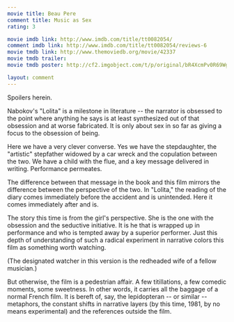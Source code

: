 ```yaml
---
movie title: Beau Pere
comment title: Music as Sex
rating: 3

movie imdb link: http://www.imdb.com/title/tt0082054/
comment imdb link: http://www.imdb.com/title/tt0082054/reviews-6
movie tmdb link: http://www.themoviedb.org/movie/42337
movie tmdb trailer: 
movie tmdb poster: http://cf2.imgobject.com/t/p/original/bR4XcmPv0R69WgHnv8lIjJ9hM6p.jpg

layout: comment
---
```


Spoilers herein.

Nabokov's "Lolita" is a milestone in literature -- the narrator is obsessed to the point  where anything he says is at least synthesized out of that obsession and at worse  fabricated. It is only about sex in so far as giving a focus to the obsession of being.

Here we have a very clever converse. Yes we have the stepdaughter, the "artistic"  stepfather widowed by a car wreck and the copulation between the two. We have a child  with the flue, and a key message delivered in writing. Performance permeates.

The difference between that message in the book and this film mirrors the difference  between the perspective of the two. In "Lolita," the reading of the diary comes  immediately before the accident and is unintended. Here it comes immediately after and  is.

The story this time is from the girl's perspective. She is the one with the obsession and  the seductive initiative. It is he that is wrapped up in performance and who is tempted  away by a superior performer. Just this depth of understanding of such a radical  experiment in narrative colors this film as something worth watching.

(The designated watcher in this version is the redheaded wife of a fellow musician.)

But otherwise, the film is a pedestrian affair. A few titillations, a few comedic moments,  some sweetness. In other words, it carries all the baggage of a normal French film. It is  bereft of, say, the lepidopteran -- or similar -- metaphors, the constant shifts in  narrative layers (by this time, 1981, by no means experimental) and the references  outside the film.